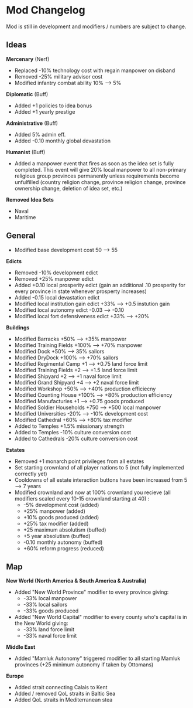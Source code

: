 # Mod Changelog 
Mod is still in development and modifiers / numbers are subject to change.
## Ideas

**Mercenary** (Nerf)
 - Replaced -10% technology cost with regain manpower on disband
 - Removed -25% military advisor cost
 - Modified infantry combat ability 10% --> 5%

**Diplomatic** (Buff)
 - Added +1 policies to idea bonus 
 - Added +1 yearly prestige

**Administrative** (Buff)
 - Added 5% admin eff.
 - Added -0.10 monthly global devastation

**Humanist** (Buff)
 - Added a manpower event that fires as soon as the idea set is fully completed. This event will give 20% local manpower to all non-primary religious group provinces permanently unless requirements become unfulfilled (country religion change, province religion change, province ownership change, deletion of idea set, etc.)

**Removed Idea Sets**
 - Naval
 - Maritime

## General
- Modified base development cost 50 --> 55

**Edicts**
 - Removed -10% development edict
 - Removed +25% manpower edict
 - Added +0.10 local prosperity edict (gain an additional .10 prosperity for every province in state whenever prosperty increases)
 - Added -0.15 local devastation edict
 - Modified local institution gain edict +33% --> +0.5 instution gain
 - Modified local autonomy edict -0.03 --> -0.10
 - Modified local fort defensiveness edict +33% --> +20%

**Buildings**
 - Modified Barracks +50% --> +35% manpower
 - Modified Training Fields +100% --> +70% manpower
 - Modified Dock +50% --> 35% sailors
 - Modified DryDock +100% --> +70% sailors
 - Modified Regimental Camp +1 --> +0.75 land force limit
 - Modified Training Fields +2 --> +1.5 land force limit
 - Modified Shipyard +2 --> +1 naval force limit
 - Modified Grand Shipyard +4 --> +2 naval force limit
 - Modified Workshop +50% --> +40% production efficiecny
 - Modified Counting House +100% --> +80% production efficiency
 - Modified Manufacturies +1 --> +0.75 goods produced
 - Modified Soldier Households +750 --> +500 local manpower
 - Modified Universities -20% --> -10% development cost
 - Modified Cathedral +60% --> +80% tax modifier
 - Added to Temples +1.5% missionary strength
 - Added to Temples -10% culture conversion cost
 - Added to Cathedrals -20% culture conversion cost

**Estates**
 - Removed +1 monarch point privileges from all estates
 - Set starting crownland of all player nations to 5 (not fully implemented correctly yet)
 - Cooldowns of all estate interaction buttons have been increased from 5 --> 7 years
 - Modified crownland and now at 100% crownland you recieve (all modifiers scaled every 10-15 crownland starting at 40) :
	 - -5% development cost (added)
	 - +25% manpower (added)
 	 - +10% goods produced (added)
  	 - +25% tax modifier (added)
	 - +25 maximum absolutism (buffed)
 	 - +5 year absolutism (buffed)
   	 - -0.10 monthly autonomy (buffed)
   	 - +60% reform progress (reduced)

## Map
**New World (North America & South America & Australia)**
 - Added "New World Province" modifier to every province giving:
	 - -33% local manpower
	 - -33% local sailors
	 - -33% goods produced
 - Added "New World Capital" modifier to every county who's capital is in the New World giving:
	 - -33% land force limit
 	 - -33% naval force limit

 **Middle East**
 - Added "Mamluk Autonomy" triggered modifier to all starting Mamluk provinces (+25 minimum autonomy if taken by Ottomans)
	 
**Europe**
 - Added strait connecting Calais to Kent
 - Added / removed QoL straits in Baltic Sea
 - Added QoL straits in Mediterranean stea
